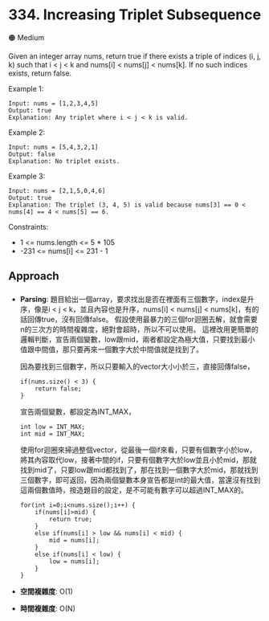 # 334. Increasing Triplet Subsequence

🟠 Medium

Given an integer array nums, return true if there exists a triple of indices (i, j, k) such that i < j < k and nums[i] < nums[j] < nums[k]. If no such indices exists, return false.

Example 1:
```
Input: nums = [1,2,3,4,5]
Output: true
Explanation: Any triplet where i < j < k is valid.
```

Example 2:
```
Input: nums = [5,4,3,2,1]
Output: false
Explanation: No triplet exists.
```

Example 3:
```
Input: nums = [2,1,5,0,4,6]
Output: true
Explanation: The triplet (3, 4, 5) is valid because nums[3] == 0 < nums[4] == 4 < nums[5] == 6.
```

Constraints:
- 1 <= nums.length <= 5 * 105
- -231 <= nums[i] <= 231 - 1

## Approach
### 
- **Parsing**: 
    題目給出一個array，要求找出是否在裡面有三個數字，index是升序，像是i < j < k，並且內容也是升序，nums[i] < nums[j] < nums[k]，有的話回傳true，沒有回傳false。
    假設使用最暴力的三個for迴圈去解，就會需要n的三次方的時間複雜度，絕對會超時，所以不可以使用。
    這裡改用更簡單的邏輯判斷，宣告兩個變數，low跟mid，兩者都設定為極大值，只要找到最小值跟中間值，那只要再來一個數字大於中間值就是找到了。

    因為要找到三個數字，所以只要輸入的vector大小小於三，直接回傳false，
    ```
    if(nums.size() < 3) {
        return false;
    }
    ```
    宣告兩個變數，都設定為INT_MAX，
    ```
    int low = INT_MAX;
    int mid = INT_MAX;
    ```
    使用for迴圈來掃過整個vector，從最後一個if來看，只要有個數字小於low，將其內容取代low，接著中間的if，只要有個數字大於low並且小於mid，那就找到mid了，只要low跟mid都找到了，那在找到一個數字大於mid，那就找到三個數字，即可返回，因為兩個變數本身宣告都是int的最大值，當還沒有找到這兩個數值時，按造題目的設定，是不可能有數字可以超過INT_MAX的。
    ```
    for(int i=0;i<nums.size();i++) {
        if(nums[i]>mid) {
            return true;
        }
        else if(nums[i] > low && nums[i] < mid) {
            mid = nums[i];
        }
        else if(nums[i] < low) {
            low = nums[i];
        }
    }
    ```
- **空間複雜度**: O(1)
- **時間複雜度**: O(N)